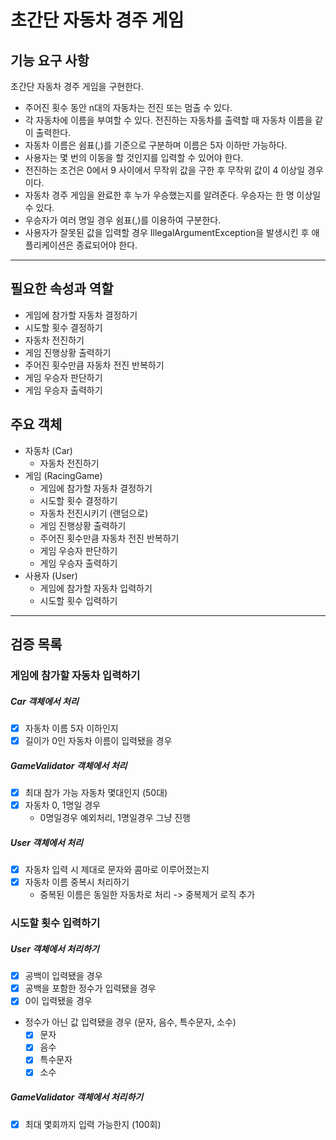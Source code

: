 # 초간단 자동차 경주 게임

## 기능 요구 사항
초간단 자동차 경주 게임을 구현한다.

- 주어진 횟수 동안 n대의 자동차는 전진 또는 멈출 수 있다.
- 각 자동차에 이름을 부여할 수 있다. 전진하는 자동차를 출력할 때 자동차 이름을 같이 출력한다.
- 자동차 이름은 쉼표(,)를 기준으로 구분하며 이름은 5자 이하만 가능하다.
- 사용자는 몇 번의 이동을 할 것인지를 입력할 수 있어야 한다.
- 전진하는 조건은 0에서 9 사이에서 무작위 값을 구한 후 무작위 값이 4 이상일 경우이다.
- 자동차 경주 게임을 완료한 후 누가 우승했는지를 알려준다. 우승자는 한 명 이상일 수 있다.
- 우승자가 여러 명일 경우 쉼표(,)를 이용하여 구분한다.
- 사용자가 잘못된 값을 입력할 경우 IllegalArgumentException을 발생시킨 후 애플리케이션은 종료되어야 한다.
---

## 필요한 속성과 역할
- 게임에 참가할 자동차 결정하기
- 시도할 횟수 결정하기
- 자동차 전진하기
- 게임 진행상황 출력하기
- 주어진 횟수만큼 자동차 전진 반복하기
- 게임 우승자 판단하기
- 게임 우승자 출력하기

## 주요 객체
- 자동차 (Car)
    - 자동차 전진하기
- 게임 (RacingGame)
    - 게임에 참가할 자동차 결정하기
    - 시도할 횟수 결정하기
    - 자동차 전진시키기 (랜덤으로)
    - 게임 진행상황 출력하기
    - 주어진 횟수만큼 자동차 전진 반복하기
    - 게임 우승자 판단하기
    - 게임 우승자 출력하기
- 사용자 (User)
    - 게임에 참가할 자동차 입력하기
    - 시도할 횟수 입력하기
---

## 검증 목록

### 게임에 참가할 자동차 입력하기

##### Car 객체에서 처리
- [X] 자동차 이름 5자 이하인지
- [x] 길이가 0인 자동차 이름이 입력됐을 경우

##### GameValidator 객체에서 처리
- [x] 최대 참가 가능 자동차 몇대인지 (50대)
- [x] 자동차 0, 1명일 경우
  - 0명일경우 예외처리, 1명일경우 그냥 진행

##### User 객체에서 처리
- [x] 자동차 입력 시 제대로 문자와 콤마로 이루어졌는지
- [x] 자동차 이름 중복시 처리하기
  - 중복된 이름은 동일한 자동차로 처리 -> 중복제거 로직 추가

### 시도할 횟수 입력하기

##### User 객체에서 처리하기
- [x] 공백이 입력됐을 경우
- [x] 공백을 포함한 정수가 입력됐을 경우
- [x] 0이 입력됐을 경우
- 정수가 아닌 값 입력됐을 경우 (문자, 음수, 특수문자, 소수)
  - [x] 문자
  - [x] 음수
  - [x] 특수문자
  - [x] 소수

##### GameValidator 객체에서 처리하기
- [x] 최대 몇회까지 입력 가능한지 (100회)
